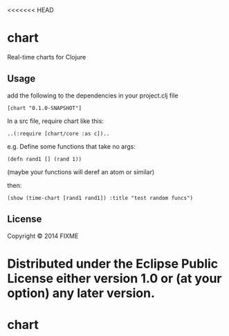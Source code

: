 <<<<<<< HEAD
# chart

Real-time charts for Clojure

## Usage

add the following to the dependencies in your project.clj file

    [chart "0.1.0-SNAPSHOT"]

In a src file, require chart like this:

    ..(:require [chart/core :as c])..

e.g.
Define some functions that take no args:

    (defn rand1 [] (rand 1))

(maybe your functions will deref an atom or similar)

then:

    (show (time-chart [rand1 rand1]) :title "test random funcs")

## License

Copyright © 2014 FIXME

Distributed under the Eclipse Public License either version 1.0 or (at
your option) any later version.
=======
chart
=====
